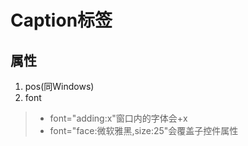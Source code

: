 # Caption标签
## 属性
1. pos(同Windows)
2. font
>- font="adding:x"窗口内的字体会+x
>- font="face:微软雅黑,size:25"会覆盖子控件属性
